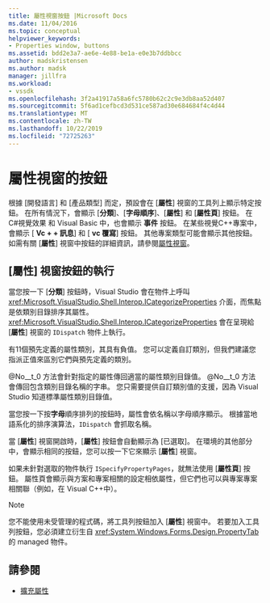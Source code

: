 ```yaml
---
title: 屬性視窗按鈕 |Microsoft Docs
ms.date: 11/04/2016
ms.topic: conceptual
helpviewer_keywords:
- Properties window, buttons
ms.assetid: bdd2e3a7-ae6e-4e88-be1a-e0e3b7ddbbcc
author: madskristensen
ms.author: madsk
manager: jillfra
ms.workload:
- vssdk
ms.openlocfilehash: 3f2a41917a58a6fc5780b62c2c9e3db8aa52d407
ms.sourcegitcommit: 5f6ad1cefbcd3d531ce587ad30e684684f4c4d44
ms.translationtype: MT
ms.contentlocale: zh-TW
ms.lasthandoff: 10/22/2019
ms.locfileid: "72725263"
---
```

# <a name="properties-window-buttons"></a>屬性視窗的按鈕
根據 [開發語言] 和 [產品類型] 而定，預設會在 [**屬性**] 視窗的工具列上顯示特定按鈕。 在所有情況下，會顯示 [**分類**]、[**字母順序**]、[**屬性**] 和 [**屬性頁**] 按鈕。 在  C#視覺效果 和 Visual Basic 中，也會顯示 **事件** 按鈕。 在某些視覺C++專案中，會顯示 [ **Vc + + 訊息**] 和 [ **vc 覆寫**] 按鈕。 其他專案類型可能會顯示其他按鈕。 如需有關 [**屬性**] 視窗中按鈕的詳細資訊，請參閱[屬性視窗](../../ide/reference/properties-window.md)。

## <a name="implementation-of-properties-window-buttons"></a>[屬性] 視窗按鈕的執行
 當您按一下 [**分類**] 按鈕時，Visual Studio 會在物件上呼叫 <xref:Microsoft.VisualStudio.Shell.Interop.ICategorizeProperties> 介面，而焦點是依類別目錄排序其屬性。 <xref:Microsoft.VisualStudio.Shell.Interop.ICategorizeProperties> 會在呈現給 [**屬性**] 視窗的 `IDispatch` 物件上執行。

 有11個預先定義的屬性類別，其具有負值。 您可以定義自訂類別，但我們建議您指派正值來區別它們與預先定義的類別。

 @No__t_0 方法會針對指定的屬性傳回適當的屬性類別目錄值。 @No__t_0 方法會傳回包含類別目錄名稱的字串。 您只需要提供自訂類別值的支援，因為 Visual Studio 知道標準屬性類別目錄值。

 當您按一下按**字母**順序排列的按鈕時，屬性會依名稱以字母順序顯示。 根據當地語系化的排序演算法，`IDispatch` 會抓取名稱。

 當 [**屬性**] 視窗開啟時，[**屬性**] 按鈕會自動顯示為 [已選取]。 在環境的其他部分中，會顯示相同的按鈕，您可以按一下它來顯示 [**屬性**] 視窗。

 如果未針對選取的物件執行 `ISpecifyPropertyPages`，就無法使用 [**屬性頁**] 按鈕。 屬性頁會顯示與方案和專案相關的設定相依屬性，但它們也可以與專案專案相關聯（例如，在 Visual C++中）。

> [!NOTE]
> 您不能使用未受管理的程式碼，將工具列按鈕加入 [**屬性**] 視窗中。 若要加入工具列按鈕，您必須建立衍生自 <xref:System.Windows.Forms.Design.PropertyTab> 的 managed 物件。

## <a name="see-also"></a>請參閱
- [擴充屬性](../../extensibility/internals/extending-properties.md)